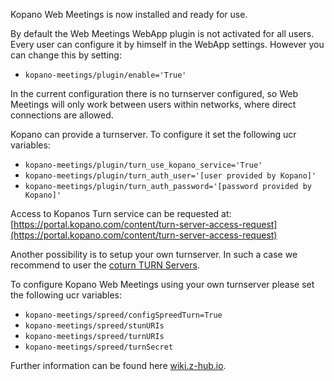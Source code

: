 Kopano Web Meetings is now installed and ready for use.

By default the Web Meetings WebApp plugin is not activated for all users. Every user can configure it by himself in the WebApp settings. However you can change this by setting:

*   `kopano-meetings/plugin/enable='True'`

In the current configuration there is no turnserver configured, so Web Meetings will only work between users within networks, where direct connections are allowed.

Kopano can provide a turnserver. To configure it set the following ucr variables:

*   `kopano-meetings/plugin/turn_use_kopano_service='True'`
*   `kopano-meetings/plugin/turn_auth_user='[user provided by Kopano]'`
*   `kopano-meetings/plugin/turn_auth_password='[password provided by Kopano]'`

Access to Kopanos Turn service can be requested at: [https://portal.kopano.com/content/turn-server-access-request](https://portal.kopano.com/content/turn-server-access-request)

Another possibility is to setup your own turnserver. In such a case we recommend to user the [coturn TURN Servers](https://github.com/coturn/coturn/wiki/Downloads).

To configure Kopano Web Meetings using your own turnserver please set the following ucr variables:

*   `kopano-meetings/spreed/configSpreedTurn=True`
*   `kopano-meetings/spreed/stunURIs`
*   `kopano-meetings/spreed/turnURIs`
*   `kopano-meetings/spreed/turnSecret`

Further information can be found here [wiki.z-hub.io](https://kb.kopano.io/display/K4U/Setting+up+Kopano+Web+Meetings).
